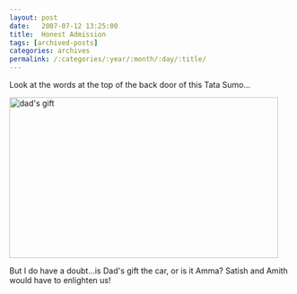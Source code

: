 ```yaml
---
layout: post
date:	2007-07-12 13:25:00
title:  Honest Admission
tags: [archived-posts]
categories: archives
permalink: /:categories/:year/:month/:day/:title/
---
```

Look at the words at the top of the back door of this Tata Sumo...


<a href="http://www.flickr.com/photos/9190033@N03/774991483/" title="Photo Sharing"><img src="http://farm2.static.flickr.com/1006/774991483_0bad092341_o.jpg" width="479" height="287" alt="dad's gift" /></a>

But I do have a doubt...is Dad's gift the car, or is it Amma? Satish and Amith would have to enlighten us!
